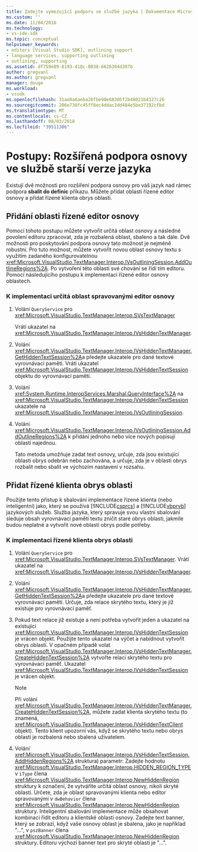 ```yaml
---
title: Zadejte vymezující podporu ve službě jazyka | Dokumentace Microsoftu
ms.custom: ''
ms.date: 11/04/2016
ms.technology:
- vs-ide-sdk
ms.topic: conceptual
helpviewer_keywords:
- editors [Visual Studio SDK], outlining support
- language services, supporting outlining
- outlining, supporting
ms.assetid: df759e89-8193-418c-8038-6626304d387b
author: gregvanl
ms.author: gregvanl
manager: douge
ms.workload:
- vssdk
ms.openlocfilehash: 31ae8a6aeba28fbe90e68305f2b48021b4327c26
ms.sourcegitcommit: 206e738fc45ff8ec4ddac2dd484e5be37192cfbd
ms.translationtype: MT
ms.contentlocale: cs-CZ
ms.lasthandoff: 08/03/2018
ms.locfileid: "39511386"
---
```

# <a name="how-to-provide-expanded-outlining-support-in-a-legacy-language-service"></a>Postupy: Rozšířená podpora osnovy ve službě starší verze jazyka
Existují dvě možnosti pro rozšíření podpora osnovy pro váš jazyk nad rámec podpora **sbalit do definic** příkazu. Můžete přidat oblasti řízené editor osnovy a přidat řízené klienta obrys oblasti.  
  
## <a name="adding-editor-controlled-outline-regions"></a>Přidání oblasti řízené editor osnovy  
 Pomocí tohoto postupu můžete vytvořit určitá oblast osnovy a následné povolení editoru zpracovat, zda je rozbalená oblast, sbaleno a tak dále. Dvě možnosti pro poskytování podpora osnovy tato možnost je nejméně robustní. Pro tuto možnost, můžete vytvořit novou oblast osnovy textu s využitím zadaného konfigurovatelnou <xref:Microsoft.VisualStudio.TextManager.Interop.IVsOutliningSession.AddOutlineRegions%2A>. Po vytvoření této oblasti své chování se řídí tím editoru. Pomocí následujícího postupu k implementaci řízené editor osnovy oblastech.  
  
### <a name="to-implement-an-editor-controlled-outline-region"></a>K implementaci určitá oblast spravovanými editor osnovy  
  
1.  Volání `QueryService` pro <xref:Microsoft.VisualStudio.TextManager.Interop.SVsTextManager>  
  
     Vrátí ukazatel na <xref:Microsoft.VisualStudio.TextManager.Interop.IVsHiddenTextManager>.  
  
2.  Volání <xref:Microsoft.VisualStudio.TextManager.Interop.IVsHiddenTextManager.GetHiddenTextSession%2A>a předejte ukazatele pro dané textové vyrovnávací paměti. Vrátí ukazatel <xref:Microsoft.VisualStudio.TextManager.Interop.IVsHiddenTextSession> objektu do vyrovnávací paměti.  
  
3.  Volání <xref:System.Runtime.InteropServices.Marshal.QueryInterface%2A> na <xref:Microsoft.VisualStudio.TextManager.Interop.IVsHiddenTextSession> ukazatele na <xref:Microsoft.VisualStudio.TextManager.Interop.IVsOutliningSession>.  
  
4.  Volání <xref:Microsoft.VisualStudio.TextManager.Interop.IVsOutliningSession.AddOutlineRegions%2A> k přidání jednoho nebo více nových popisují oblastí najednou.  
  
     Tato metoda umožňuje zadat text osnovy, určuje, zda jsou existující oblasti obrys odebrán nebo zachována, a určuje, zda je v oblasti obrys rozbalit nebo sbalit ve výchozím nastavení v rozsahu.  
  
## <a name="add-client-controlled-outline-regions"></a>Přidat řízené klienta obrys oblasti  
 Použijte tento přístup k sbalování implementace řízené klienta (nebo inteligentní) jako, který se používá [!INCLUDE[csprcs](../../data-tools/includes/csprcs_md.md)] a [!INCLUDE[vbprvb](../../code-quality/includes/vbprvb_md.md)] jazykových služeb. Služba jazyka, který spravuje svou vlastní sbalování sleduje obsah vyrovnávací paměti textu zničit staré obrys oblasti, jakmile budou neplatné a vytvořit nové oblasti obrys podle potřeby.  
  
### <a name="to-implement-a-client-controlled-outline-region"></a>K implementaci řízené klienta obrys oblasti  
  
1.  Volání `QueryService` pro <xref:Microsoft.VisualStudio.TextManager.Interop.SVsTextManager>. Vrátí ukazatel na <xref:Microsoft.VisualStudio.TextManager.Interop.IVsHiddenTextManager>.  
  
2.  Volání <xref:Microsoft.VisualStudio.TextManager.Interop.IVsHiddenTextManager.GetHiddenTextSession%2A>a předejte ukazatele pro dané textové vyrovnávací paměti. Určuje, zda relace skrytého textu, který je již existuje pro vyrovnávací paměť.  
  
3.  Pokud text relace již existuje a není potřeba vytvořit jeden a ukazatel na existující <xref:Microsoft.VisualStudio.TextManager.Interop.IVsHiddenTextSession> je vrácen objekt. Použijte tento ukazatel na výčet a nabídnout vytvořit obrys oblasti. V opačném případě volat <xref:Microsoft.VisualStudio.TextManager.Interop.IVsHiddenTextManager.CreateHiddenTextSession%2A> vytvořte relaci skrytého textu pro vyrovnávací paměť. Ukazatel <xref:Microsoft.VisualStudio.TextManager.Interop.IVsHiddenTextSession> je vrácen objekt.  
  
    > [!NOTE]
    >  Při volání <xref:Microsoft.VisualStudio.TextManager.Interop.IVsHiddenTextManager.CreateHiddenTextSession%2A>, můžete zadat klienta skrytého textu (to znamená, <xref:Microsoft.VisualStudio.TextManager.Interop.IVsHiddenTextClient> objekt). Tento klient upozorní vás, když se skrytého textu nebo obrys oblasti je rozbalená nebo sbalená uživatelem.  
  
4.  Volání <xref:Microsoft.VisualStudio.TextManager.Interop.IVsHiddenTextSession.AddHiddenRegions%2A> struktura) parametr: Zadejte hodnotu <xref:Microsoft.VisualStudio.TextManager.Interop.HIDDEN_REGION_TYPE> v `iType` člena <xref:Microsoft.VisualStudio.TextManager.Interop.NewHiddenRegion> struktury k označení, že vytváříte určitá oblast osnovy, nikoli skryté oblasti. Určete, zda je oblast spravovanými klienta nebo editor spravovanými v `dwBehavior` člena <xref:Microsoft.VisualStudio.TextManager.Interop.NewHiddenRegion> struktury. Inteligentní sbalování implementace může obsahovat kombinaci řídit editoru a klientské oblasti osnovy. Zadejte text banner, který se zobrazí, když vaše osnovy oblast je sbalena, jako je například "...", v `pszBanner` člena <xref:Microsoft.VisualStudio.TextManager.Interop.NewHiddenRegion> struktury. Editoru výchozí banner text pro skryté oblasti je "...".